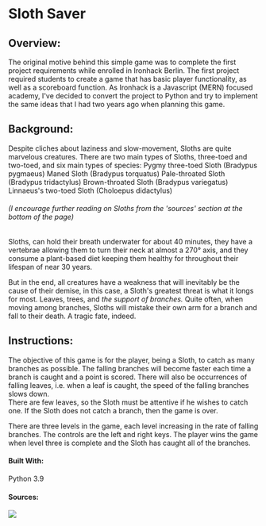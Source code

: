 # Sloth Saver

## Overview: 
The original motive behind this simple game was to complete the first project requirements while enrolled in Ironhack Berlin.
The first project required students to create a game that has basic player functionality, as well as a scoreboard function. 
As Ironhack is a Javascript (MERN) focused academy, I've decided to convert the project to Python and try to implement the same ideas 
that I had two years ago when planning this game.


## Background:
Despite cliches about laziness and slow-movement, Sloths are quite marvelous creatures. There are two main types of Sloths, three-toed and two-toed, 
and six main types of species:
Pygmy three-toed Sloth (Bradypus pygmaeus)
Maned Sloth (Bradypus torquatus)
Pale-throated Sloth (Bradypus tridactylus)
Brown-throated Sloth (Bradypus variegatus)
Linnaeus's two-toed Sloth (Choloepus didactylus)
###### (I encourage further reading on Sloths from the 'sources' section at the bottom of the page)

Sloths, can hold their breath underwater for about 40 minutes, 
they have a vertebrae allowing them to turn their neck at almost a 270° axis, 
and they consume a plant-based diet keeping them healthy for throughout their lifespan of near 30 years.

But in the end, all creatures have a weakness that will inevitably be the cause of their demise, 
in this case, a Sloth's greatest threat is what it longs for most. Leaves, trees, and *the support of branches.* 
Quite often, when moving among branches, Sloths will mistake their own arm for a branch and fall to their death. 
A tragic fate, indeed.

## Instructions:
The objective of this game is for the player, being a Sloth, to catch as many branches as possible. 
The falling branches will become faster each time a branch is caught and a point is scored.
There will also be occurrences of falling leaves, i.e. when a leaf is caught, the speed of the falling branches slows down.  
There are few leaves, so the Sloth must be attentive if he wishes to catch one.
If the Sloth does not catch a branch, then the game is over. 


There are three levels in the game, each level increasing in the rate of falling branches.
The controls are the left and right keys. 
The player wins the game when level three is complete and the Sloth has caught all of the branches.



#### Built With:
Python 3.9


#### Sources:
[WWF on Sloths]: https://www.worldwildlife.org/species/sloth
[George White - "Animals In The Wild"]: https://www.worldanimalprotection.org.uk/blogs/10-facts-about-sloths


![](https://media.giphy.com/media/p2J2OMrBI6ErC/giphy.gif)